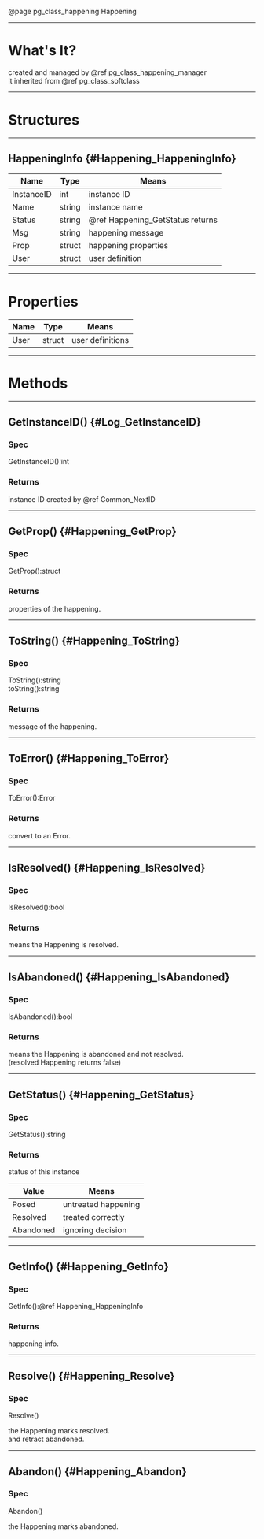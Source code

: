 ﻿@page pg_class_happening Happening

-----
# What's It?

created and managed by @ref pg_class_happening_manager  
it inherited from @ref pg_class_softclass  

-----
# Structures

-----
## HappeningInfo {#Happening_HappeningInfo}

| Name | Type | Means |
|------|------|-------|
| InstanceID | int | instance ID |
| Name | string | instance name |
| Status | string | @ref Happening_GetStatus returns |
| Msg | string | happening message |
| Prop | struct | happening properties |
| User | struct | user definition |

-----
# Properties

| Name | Type | Means |
|------|------|-------|
| User | struct | user definitions |

-----
# Methods

-----
## GetInstanceID() {#Log_GetInstanceID}

### Spec

GetInstanceID():int

### Returns

instance ID created by @ref Common_NextID

-----
## GetProp() {#Happening_GetProp}

### Spec

GetProp():struct

### Returns

properties of the happening.  

-----
## ToString() {#Happening_ToString}

### Spec

ToString():string  
toString():string  

### Returns

message of the happening.  

-----
## ToError() {#Happening_ToError}

### Spec

ToError():Error

### Returns

convert to an Error.  

-----
## IsResolved() {#Happening_IsResolved}

### Spec

IsResolved():bool

### Returns

means the Happening is resolved.  

-----
## IsAbandoned() {#Happening_IsAbandoned}

### Spec

IsAbandoned():bool

### Returns

means the Happening is abandoned and not resolved.  
(resolved Happening returns false)  

-----
## GetStatus() {#Happening_GetStatus}

### Spec

GetStatus():string

### Returns

status of this instance  

| Value | Means |
|-------|-------|
| Posed | untreated happening |
| Resolved | treated correctly |
| Abandoned | ignoring decision |

-----
## GetInfo() {#Happening_GetInfo}

### Spec

GetInfo():@ref Happening_HappeningInfo

### Returns

happening info.  

-----
## Resolve() {#Happening_Resolve}

### Spec

Resolve()

the Happening marks resolved.  
and retract abandoned.  

-----
## Abandon() {#Happening_Abandon}

### Spec

Abandon()

the Happening marks abandoned.  
